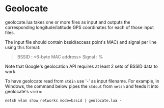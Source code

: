 Geolocate
=========

geolocate.lua takes one or more files as input and
outputs the corresponding longitude/latitude GPS coordinates
for each of those input files.

The input file should contain bssid(access point's MAC) and 
signal per line using this format:

> BSSID <number> : <6-byte MAC address> Signal : <signal strength percent>%

Note that Google's geolocation API requires at least 2 sets of
BSSID data to work.

To have geolocate read from `stdin` use '-' as input filename.
For example, in Windows, the command below pipes the `stdout` from `netsh`
and feeds it into geolocate's `stdin`:

    netsh wlan show networks mode=bssid | geolocate.lua -
